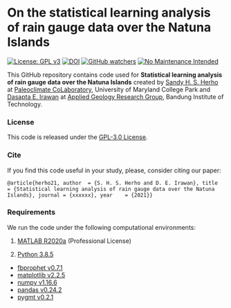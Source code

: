 # On the statistical learning analysis of rain gauge data over the Natuna Islands
[![License: GPL v3](https://img.shields.io/badge/License-GPLv3-blue.svg)](https://www.gnu.org/licenses/gpl-3.0)
[![DOI](https://zenodo.org/badge/DOI/10.5281/zenodo.4844092.svg)](https://doi.org/10.5281/zenodo.4844092)
[![GitHub watchers](https://img.shields.io/github/watchers/Naereen/StrapDown.js.svg?style=social&label=Watch&maxAge=2592000)](https://github.com/sandyherho/natunaRainStatAnal/watchers/)
[![No Maintenance Intended](http://unmaintained.tech/badge.svg)](http://unmaintained.tech/)

This GitHub repository contains code used for **Statistical learning analysis of rain gauge data over the Natuna Islands** created by [Sandy H. S. Herho](https://www.geol.umd.edu/sandyherho) at [Paleoclimate CoLaboratory](https://www.geol.umd.edu/facilities/sil/), University of Maryland College Park and [Dasapta E. Irawan](https://www.itb.ac.id/staf/profil/dasapta-erwin-irawan) at [Applied Geology Research Group](https://fitb.itb.ac.id/kk-geologi-terapan/), Bandung Institute of Technology.

### License

This code is released under the [GPL-3.0 License](https://github.com/sandyherho/natunaRainStatAnal/blob/main/LICENSE).

### Cite

If you find this code useful in your study, please, consider citing our paper:

`
@article{herho21,
         author  = {S. H. S. Herho and D. E. Irawan},
         title   = {Statistical learning analysis of rain gauge data over the Natuna Islands},
         journal = {xxxxxx},
         year    = {2021}}
`
### Requirements

We run the code under the following computational environments:

1. [MATLAB R2020a](https://www.mathworks.com/products/matlab.html) (Professional License)

2. [Python 3.8.5](https://www.python.org/)
* [fbprophet v0.7.1](https://facebook.github.io/prophet/)
* [matplotlib v2.2.5](https://matplotlib.org/)
* [numpy v1.16.6](https://numpy.org/)
* [pandas v0.24.2](https://pandas.pydata.org/)
* [pygmt v0.2.1](https://www.pygmt.org/)
